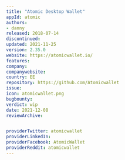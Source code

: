 ```yaml
---
title: "Atomic Desktop Wallet"
appId: atomic
authors:
- danny
released: 2018-07-14
discontinued: 
updated: 2021-11-25
version: 2.35.0
website: https://atomicwallet.io/
features:
company: 
companywebsite: 
country: EE
repository: https://github.com/Atomicwallet
issue: 
icon: atomicwallet.png
bugbounty: 
verdict: wip
date: 2021-12-08
reviewArchive:


providerTwitter: atomicwallet
providerLinkedIn: 
providerFacebook: AtomicWallet
providerReddit: atomicwallet
---
```








